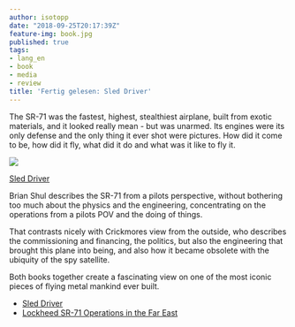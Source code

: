 ```yaml
---
author: isotopp
date: "2018-09-25T20:17:39Z"
feature-img: book.jpg
published: true
tags:
- lang_en
- book
- media
- review
title: 'Fertig gelesen: Sled Driver'
---
```

The SR-71 was the fastest, highest, stealthiest airplane, built from exotic materials, and it looked really mean - but was unarmed. Its engines were its only defense and the only thing it ever shot were pictures. How did it come to be, how did it fly, what did it do and what was it like to fly it.

[![](https://blog.koehntopp.info/uploads/2018/09/sled-driver.jpg)](https://www.amazon.de/Sled-Driver-Flying-Fastest-Aeroplane/dp/1857800028)

[Sled Driver](https://www.amazon.de/Sled-Driver-Flying-Fastest-Aeroplane/dp/1857800028)

Brian Shul describes the SR-71 from a pilots perspective, without bothering too much about the physics and the engineering, concentrating on the operations from a pilots POV and the doing of things.

That contrasts nicely with Crickmores view from the outside, who describes the commissioning and financing, the politics, but also the engineering that brought this plane into being, and also how it became obsolete with the ubiquity of the spy satellite.

Both books together create a fascinating view on one of the most iconic pieces of flying metal mankind ever built.

- [Sled Driver](https://www.amazon.de/Sled-Driver-Flying-Fastest-Aeroplane/dp/1857800028)
- [Lockheed SR-71 Operations in the Far East](https://www.amazon.de/Lockheed-SR-71-Operations-Combat-Aircraft-ebook/dp/B01BY301A0)
